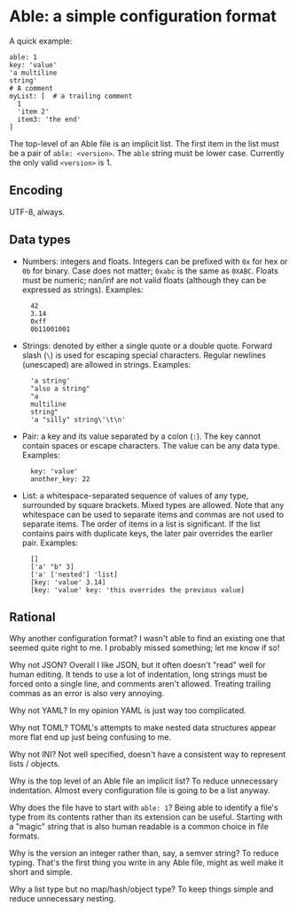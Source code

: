 # Able: a simple configuration format

A quick example:

    able: 1
    key: 'value'
    'a multiline
    string'
    # A comment
    myList: [  # a trailing comment
      1
      'item 2'
      item3: 'the end'
    ]
    
The top-level of an Able file is an implicit list. The first item in
the list must be a pair of `able: <version>`. The `able` string must
be lower case. Currently the only valid `<version>` is 1.

## Encoding

UTF-8, always.

## Data types

- Numbers: integers and floats. Integers can be prefixed with `0x` for
  hex or `0b` for binary. Case does not matter; `0xabc` is the same as
  `0XABC`. Floats must be numeric; nan/inf are not valid floats
  (although they can be expressed as strings). Examples:

        42
        3.14
        0xff
        0b11001001

- Strings: denoted by either a single quote or a double quote. Forward
  slash (`\`) is used for escaping special characters. Regular
  newlines (unescaped) are allowed in strings. Examples:

        'a string'
        "also a string"
        "a
        multiline
        string"
        'a "silly" string\'\t\n'

- Pair: a key and its value separated by a colon (`:`). The key cannot
  contain spaces or escape characters. The value can be any data
  type. Examples:

        key: 'value'
        another_key: 22
        
- List: a whitespace-separated sequence of values of any type,
  surrounded by square brackets. Mixed types are allowed. Note that
  any whitespace can be used to separate items and commas are not used
  to separate items. The order of items in a list is significant. If
  the list contains pairs with duplicate keys, the later pair
  overrides the earlier pair. Examples:
  
        []
        ['a' "b" 3]
        ['a' ['nested'] 'list]
        [key: 'value' 3.14]
        [key: 'value' key: 'this overrides the previous value]

## Rational

Why another configuration format? I wasn't able to find an existing
one that seemed quite right to me. I probably missed something; let me
know if so!

Why not JSON? Overall I like JSON, but it often doesn't "read" well
for human editing. It tends to use a lot of indentation, long strings
must be forced onto a single line, and comments aren't
allowed. Treating trailing commas as an error is also very annoying.

Why not YAML? In my opinion YAML is just way too complicated.

Why not TOML? TOML's attempts to make nested data structures appear
more flat end up just being confusing to me.

Why not INI? Not well specified, doesn't have a consistent way to
represent lists / objects.

Why is the top level of an Able file an implicit list? To reduce
unnecessary indentation. Almost every configuration file is going to
be a list anyway.

Why does the file have to start with `able: 1`? Being able to identify
a file's type from its contents rather than its extension can be
useful. Starting with a "magic" string that is also human readable is
a common choice in file formats.

Why is the version an integer rather than, say, a semver string? To
reduce typing. That's the first thing you write in any Able file,
might as well make it short and simple.

Why a list type but no map/hash/object type? To keep things simple and
reduce unnecessary nesting.
